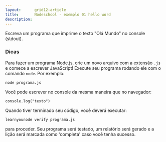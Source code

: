 ```yaml
---
layout:      grid12-article
title:       Nodeschool - exemplo 01 hello word
description: 
---
```



Escreva um programa que imprime o texto "Olá Mundo" no console (stdout).

### Dicas

Para fazer um programa Node.js, crie um novo arquivo com a extensão `.js` e comece a escrever JavaScript! Execute seu
programa rodando ele com o comando `node`. Por exemplo:

    node programa.js

Você pode escrever no console da mesma maneira que no navegador:

    console.log("texto")

Quando tiver terminado seu código, você deverá executar:

    learnyounode verify programa.js

para proceder. Seu programa será testado, um relatório será gerado e a lição será marcada como 'completa' caso você 
tenha sucesso.
